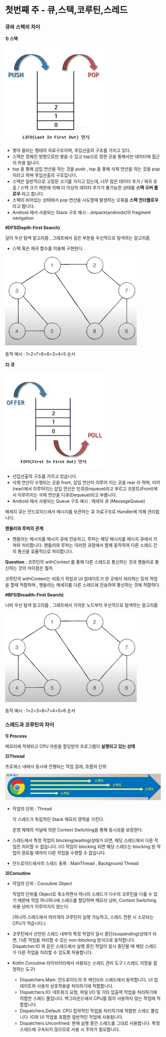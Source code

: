 # 첫번째 주 - 큐,스택,코루틴,스레드

### **큐와 스택의 차이**

**1) 스택**

![20240320_092950.png](img/20240320_092950.png)

- 쌓아 올리는 형태의 자료구조이며, 후입선출의 구조를 가지고 있다.
- 스택은 정해진 방향으로만 쌓을 수 있고 top으로 정한 곳을 통해서만 데이터에 접근이 허용 됩니다.
- top 을 통해 삽입 연산을 하는 것을 push , top 을 통해 삭제 연산을 하는 것을 pop 이라고 하며 후입선출의 구조입니다.
- 스택은 일반적으로 고정된 크기를 가지고 있는데,  너무 많은 데이터 추가 / 재귀 호출 / 스택 크기 제한에 의해 더 이상의 데이터 추가가 불가능한 상태를 **스택 오버 플로우** 라고 합니다.
- 스택이 비어있는 상태에서 pop 연산을 시도할때 발생하는 오류를 **스택 언더플로우** 라고 합니다.
- Android 에서 사용되는 Stack 구조 예시 : Jetpack(androidx)의 fragment navigation

**#DFS(Depth-First Search)** 

깊이 우선 탐색 알고리즘 , 그래프에서 깊은 부분을 우선적으로 탐색하는 알고리즘 

- 스택 혹은 재귀 함수를 이용해 구현한다.

![동작 예시 : 1>2>7>6>8>3>4>5 순서](img/Untitled.png)

동작 예시 : 1>2>7>6>8>3>4>5 순서

**2) 큐**

![20240320_093003.png](img/20240320_093003.png)

- 선입선출의 구조를 가지고 있습니다.
- 삭제 연산이 수행되는 곳을 front, 삽입 연산이 이루어 지는 곳을 rear 라 하며, 
리어(rear)에서 이루어지는 삽입 연산은 인큐(Enqueue)라고 부르고 프론트(Front)에서 이루어지는 삭제 연산을 디큐(Dequeue)라고 부릅니다.
- Android 에서 사용되는 Queue 구조 예시 : 메세지 큐 (MessageQueue)

메세지 큐는 안드로이드에서 메시지를 보관하는 큐 자료구조로 Handler에 의해 관리됩니다.

**핸들러와 루퍼의 관계**:

- 핸들러는 메시지를 메시지 큐에 전송하고, 루퍼는 해당 메시지를 메시지 큐에서 가져와 처리합니다. 핸들러와 루퍼는 이러한 과정에서 함께 동작하여 다른 스레드 간의 통신을 효율적으로 처리합니다.

**Question** : 코루틴의 withContext 를 통해 다른 스레드로 통신하는 것과 핸들러로 통신하는 것의 차이점은 뭘까.

코루틴의 withContext는 비동기 작업과 UI 업데이트가 한 곳에서 처리하는 등의 작업을 할때 적합하며 , 핸들러는 메세지를 다른 스레드에 전송하여 통신하는 것에 적합하다.  

**#BFS(Breadth-First Search)** 

너비 우선 탐색 알고리즘 , 그래프에서 가까운 노드부터 우선적으로 탐색하는 알고리즘 

![동작 예시 : 1>2>3>8>7>4>5>6 순서](img/Untitled%201.png)

동작 예시 : 1>2>3>8>7>4>5>6 순서


### **스레드과 코루틴의 차이**

**1) Process**

메모리에 적재되고 CPU 자원을 할당받아 프로그램이 **실행되고 있는 상태** 

**2)Thread**

프로세스 내에서 동시에 진행되는 작업 갈래, 흐름의 단위 

![Untitled](img/Untitled%202.png)

- 작업의 단위 : Thread
    
    각 스레드가 독립적인 Stack 메모리 영역을 가진다.
    
    운영 체제의 커널에 의한 Context Switching을 통해 동시성을 보장한다.
    
- 스레드에서 특정 작업이 blocking(waiting)상태가 되면, 해당 스레드에서 다른 작업은 처리할 수 없습니다.  I/O 작업이 blocking 되면 해당 스레드는 blocking 된 작업이 완료될 때까지 다른 작업을 수행할 수 없습니다.
- 안드로이드에서의 스레드 종류 : MainThread , Background Thread

**3)Coroutine**

- 작업의 단위 : Coroutine Object
    
    작업의 단위를 Object로 축소하면서 하나의 스레드가 다수의 코루틴을 다룰 수 있기 때문에 작업 하나하나에 스레드를 할당하며 메모리 낭비, Context Switching 비용 낭비가 이루어지지 않는다. 
    
    (하나의 스레드에서 여러개의 코루틴이 실행 가능하고, 스레드 전환 시 소모되는 CPU가 적습니다.)
    
- 코루틴에서 선언된 스레드 내부의 특정 작업이 일시 중단(suspending)상태가 되면, 다른 작업을 처리할 수 있는 non-blocking 방식으로 동작합니다. 
Dispatcher.IO 와 같은 스레드에서 실행 중인 작업이 일시 중단될 때 해당 스레드가 다른 작업을 처리할 수 있도록 허용합니다.
- Kotlin Coroutine 라이브러리에서 사용되는 스레드 관리 도구  ( 스레드 지정을 결정하는 도구)
    - Dispatchers.Main: 안드로이드의 주 메인(UI) 스레드에서 동작합니다. UI 업데이트와 사용자 상호작용을 처리하기에 적합합니다.
    - Dispatchers.IO: 네트워크 요청, 파일 I/O 및 기타 입출력 작업을 처리하기에 적합한 스레드 풀입니다. 백그라운드에서 CPU를 많이 사용하지 않는 작업에 적합합니다.
    - Dispatchers.Default: CPU 집약적인 작업을 처리하기에 적합한 스레드 풀입니다. IO와 UI 작업을 포함한 일반적인 작업에 사용됩니다.
    - Dispatchers.Unconfined: 현재 실행 중인 스레드를 그대로 사용합니다. 특정 스레드에 구속되지 않으므로 사용 시 주의가 필요합니다.
